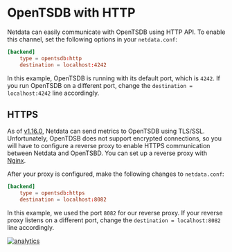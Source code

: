 <!--
title: "OpenTSDB with HTTP"
custom_edit_url: https://github.com/netdata/netdata/edit/master/backends/opentsdb/README.md
-->

# OpenTSDB with HTTP

Netdata can easily communicate with OpenTSDB using HTTP API. To enable this channel, set the following options in your
`netdata.conf`:

```conf
[backend]
    type = opentsdb:http
    destination = localhost:4242
```

In this example, OpenTSDB is running with its default port, which is `4242`. If you run OpenTSDB on a different port,
change the `destination = localhost:4242` line accordingly.

## HTTPS

As of [v1.16.0](https://github.com/netdata/netdata/releases/tag/v1.16.0), Netdata can send metrics to OpenTSDB using
TLS/SSL. Unfortunately, OpenTDSB does not support encrypted connections, so you will have to configure a reverse proxy
to enable HTTPS communication between Netdata and OpenTSBD. You can set up a reverse proxy with
[Nginx](/docs/Running-behind-nginx.md).

After your proxy is configured, make the following changes to `netdata.conf`:

```conf
[backend]
    type = opentsdb:https
    destination = localhost:8082
```

In this example, we used the port `8082` for our reverse proxy. If your reverse proxy listens on a different port,
change the `destination = localhost:8082` line accordingly.

[![analytics](https://www.google-analytics.com/collect?v=1&aip=1&t=pageview&_s=1&ds=github&dr=https%3A%2F%2Fgithub.com%2Fnetdata%2Fnetdata&dl=https%3A%2F%2Fmy-netdata.io%2Fgithub%2Fbackends%2Fopentsdb%2FREADME&_u=MAC~&cid=5792dfd7-8dc4-476b-af31-da2fdb9f93d2&tid=UA-64295674-3)]()
